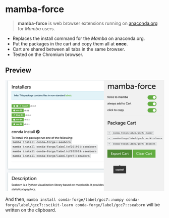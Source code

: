 # mamba-force

> **mamba-force** is web browser extensions running on [anaconda.org](https://anaconda.org/) for *Mamba* users.
- Replaces the install command for the *Mamba* on anaconda.org.
- Put the packages in the cart and copy them all at **once**.
- Cart are shared between all tabs in the same browser.
- Tested on the Chromium browser.

## Preview

![](./doc/example.png)

And then, `mamba install conda-forge/label/gcc7::numpy conda-forge/label/gcc7::scikit-learn conda-forge/label/gcc7::seaborn` will be written on the clipboard.